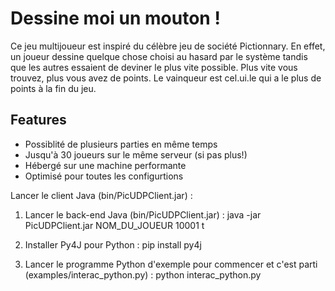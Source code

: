 
# Dessine moi un mouton !
Ce jeu multijoueur est inspiré du célèbre jeu de société Pictionnary. En effet, un joueur dessine quelque chose choisi au hasard par le système tandis que les autres essaient de deviner le plus vite possible. Plus vite vous trouvez, plus vous avez de points. Le vainqueur est cel.ui.le qui a le plus de points à la fin du jeu.

## Features

 - Possiblité de plusieurs parties en même temps
 - Jusqu'à 30 joueurs sur le même serveur (si pas plus!)
 - Hébergé sur une machine performante
 - Optimisé pour toutes les configurtions 

Lancer le client Java (bin/PicUDPClient.jar) :

 1. Lancer le back-end Java  (bin/PicUDPClient.jar) :
    java -jar PicUDPClient.jar NOM_DU_JOUEUR 10001 t

 2. Installer Py4J pour Python :
    pip  install  py4j
    
 3. Lancer le programme Python d'exemple pour commencer et c'est parti (examples/interac_python.py) :
    python interac_python.py
